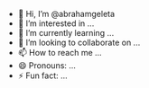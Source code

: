 - 👋 Hi, I’m @abrahamgeleta
- 👀 I’m interested in ...
- 🌱 I’m currently learning ...
- 💞️ I’m looking to collaborate on ...
- 📫 How to reach me ...
- 😄 Pronouns: ...
- ⚡ Fun fact: ...

<!---
abrahamgeleta/abrahamgeleta is a ✨ special ✨ repository because its `README.md` (this file) appears on your GitHub profile.
You can click the Preview link to take a look at your changes.
--->
